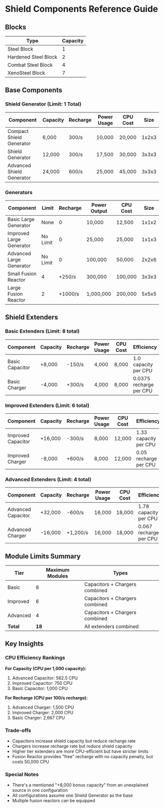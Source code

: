 # Shield Components Reference Guide

## Blocks

| Type                 | Capacity |
| -------------------- | -------- |
| Steel Block          | 1        |
| Hardened Steel Block | 2        |
| Combat Steel Block   | 4        |
| XenoSteel Block      | 7        |

## Base Components

### Shield Generator (Limit: 1 Total)

| Component                 | Capacity | Recharge | Power Usage | CPU Cost | Size  |
| ------------------------- | -------- | -------- | ----------- | -------- | ----- |
| Compact Shield Generator  | 6,000    | 300/s    | 10,000      | 20,000   | 1x2x3 |
| Shield Generator          | 12,000   | 300/s    | 17,500      | 30,000   | 3x3x3 |
| Advanced Shield Generator | 24,000   | 600/s    | 25,000      | 45,000   | 3x3x3 |

### Generators

| Component                | Limit    | Recharge | Power Output | CPU Cost | Size  |
| ------------------------ | -------- | -------- | ------------ | -------- | ----- |
| Basic Large Generator    | None     | 0        | 10,000       | 12,500   | 1x1x2 |
| Improved Large Generator | No Limit | 0        | 25,000       | 25,000   | 1x1x3 |
| Advanced Large Generator | No Limit | 0        | 100,000      | 50,000   | 2x2x6 |
| Small Fusion Reactor     | 4        | +250/s   | 300,000      | 100,000  | 3x3x3 |
| Large Fusion Reactor     | 2        | +1000/s  | 1,000,000    | 200,000  | 5x5x5 |

## Shield Extenders

### Basic Extenders (Limit: 8 total)

| Component       | Capacity | Recharge | Power Usage | CPU Cost | Efficiency              | Size  |
| --------------- | -------- | -------- | ----------- | -------- | ----------------------- | ----- |
| Basic Capacitor | +8,000   | -150/s   | 4,000       | 8,000    | 1.0 capacity per CPU    | 1x1x2 |
| Basic Charger   | -4,000   | +300/s   | 4,000       | 8,000    | 0.0375 recharge per CPU | 1x1x2 |

### Improved Extenders (Limit: 6 total)

| Component          | Capacity | Recharge | Power Usage | CPU Cost | Efficiency            | Size  |
| ------------------ | -------- | -------- | ----------- | -------- | --------------------- | ----- |
| Improved Capacitor | +16,000  | -300/s   | 8,000       | 12,000   | 1.33 capacity per CPU | 2x2x3 |
| Improved Charger   | -8,000   | +600/s   | 8,000       | 12,000   | 0.05 recharge per CPU | 2x2x3 |

### Advanced Extenders (Limit: 4 total)

| Component          | Capacity | Recharge | Power Usage | CPU Cost | Efficiency             | Size  |
| ------------------ | -------- | -------- | ----------- | -------- | ---------------------- | ----- |
| Advanced Capacitor | +32,000  | -600/s   | 16,000      | 18,000   | 1.78 capacity per CPU  | 3x3x4 |
| Advanced Charger   | -16,000  | +1,200/s | 16,000      | 18,000   | 0.067 recharge per CPU | 3x3x4 |

## Module Limits Summary

| Tier      | Maximum Modules | Types                          |
| --------- | --------------- | ------------------------------ |
| Basic     | 8               | Capacitors + Chargers combined |
| Improved  | 6               | Capacitors + Chargers combined |
| Advanced  | 4               | Capacitors + Chargers combined |
| **Total** | **18**          | All extenders combined         |

## Key Insights

### CPU Efficiency Rankings

**For Capacity (CPU per 1,000 capacity):**

1. Advanced Capacitor: 562.5 CPU
2. Improved Capacitor: 750 CPU
3. Basic Capacitor: 1,000 CPU

**For Recharge (CPU per 100/s recharge):**

1. Advanced Charger: 1,500 CPU
2. Improved Charger: 2,000 CPU
3. Basic Charger: 2,667 CPU

### Trade-offs

- Capacitors increase shield capacity but reduce recharge rate
- Chargers increase recharge rate but reduce shield capacity
- Higher tier extenders are more CPU-efficient but have stricter limits
- Fusion Reactor provides "free" recharge with no capacity penalty, but costs 50,000 CPU

### Special Notes

- There's a mentioned "+8,000 bonus capacity" from an unexplained source in one configuration
- All configurations assume one Shield Generator as the base
- Multiple fusion reactors can be equipped